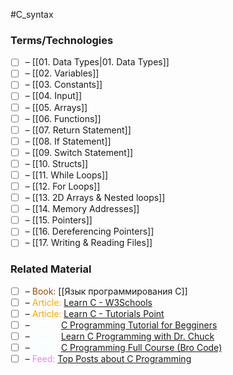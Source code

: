 #C_syntax

### Terms/Technologies

- [ ] – [[01. Data Types|01. Data Types]]
- [ ] – [[02. Variables]]
- [ ] – [[03. Constants]]
- [ ] – [[04. Input]]
- [ ] – [[05. Arrays]]
- [ ] – [[06. Functions]]
- [ ] – [[07. Return Statement]]
- [ ] – [[08. If Statement]]
- [ ] – [[09. Switch Statement]]
- [ ] – [[10. Structs]]
- [ ] – [[11. While Loops]]
- [ ] – [[12. For Loops]]
- [ ] – [[13. 2D Arrays & Nested loops]]
- [ ] – [[14. Memory Addresses]]
- [ ] – [[15. Pointers]]
- [ ] – [[16. Dereferencing Pointers]]
- [ ] – [[17. Writing & Reading Files]]

### Related Material

- [ ] – <font color="#964B00"> Book: </font>[[Язык программирования C]]
- [ ] – <font color="orange"> Article: </font>[Learn C - W3Schools](https://www.w3schools.com/c/)
- [ ] – <font color="orange"> Article: </font>[Learn C - Tutorials Point](https://www.tutorialspoint.com/cprogramming/index.htm)
- [ ] – <font color="azure"> Video: </font>[C Programming Tutorial for Begginers](https://youtu.be/KJgsSFOSQv0?si=kNY8otEoDVl3qet1)
- [ ] – <font color="azure"> Video: </font>[Learn C Programming with Dr. Chuck](https://www.youtube.com/watch?v=j-_s8f5K30I)
- [ ] – <font color="azure"> Video: </font>[C Programming Full Course (Bro Code)](https://youtu.be/87SH2Cn0s9A)
- [ ] – <font color="violet"> Feed: </font>[Top Posts about C Programming](https://app.daily.dev/tags/c?ref=roadmapsh)

